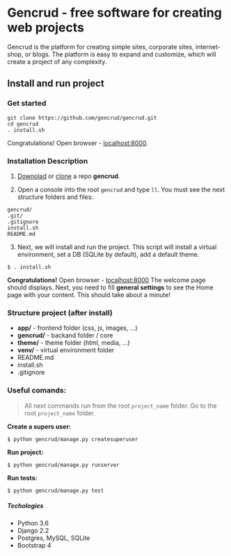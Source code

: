 # Gencrud - free software for creating web projects

Gencrud is the platform for creating simple sites, corporate sites, internet-shop, or blogs. 
The platform is easy to expand and customize, which will create a project of any complexity.


## Install and run project

### Get started
```
git clone https://github.com/gencrud/gencrud.git
cd gencrud
. install.sh
```
Congratulations! Open browser - [localhost:8000](http://localhost:8000).

### Installation Description
1. [Downolad](https://github.com/gencrud/gencrud) or [clone](https://github.com/gencrud/gencrud.git) a repo **gencrud**.

2. Open a console into the root `gencrud` and type `ll`. You must see the next structure folders and files:
```
gencrud/
.git/
.gitignore
install.sh
README.md
```

3. Next, we will install and run the project. This script will install a virtual environment, set a DB (SQLite by default), add a default theme.
```
$ . install.sh
```

**Congratulations!** Open browser - [localhost:8000](http://localhost:8000)
The welcome page should displays. 
Next, you need to fill **general settings** to see the Home page with your content. 
This should take about a minute!


### Structure project (after install)
+ **app/** - 	frontend folder (css, js, images, ...)
+ **gencrud/** - backand folder / core
+ **theme/** - 	theme folder (html, media, ...)
+ **venv/** -  	virtual environment folder
+ README.md
+ install.sh
+ .gitignore


### Useful comands:
> All next commands run from the root `project_name` folder. 
Go to the root `project_name` folder.


**Create a supers user:**
```
$ python gencrud/manage.py createsuperuser
```

**Run project:**
```
$ python gencrud/manage.py runserver
```

**Run tests:**
```
$ python gencrud/manage.py test
```


##### Techologies
* Python 3.6
* Django 2.2
* Postgres, MySQL, SQLite
* Bootstrap 4
